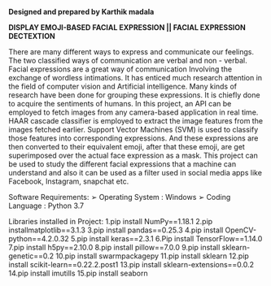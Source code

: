 **Designed and prepared by Karthik madala**

**DISPLAY EMOJI-BASED FACIAL EXPRESSION || FACIAL EXPRESSION DECTEXTION**


There are many different ways to express and communicate our feelings. The two classified 
ways of communication are verbal and non - verbal. Facial expressions are a great way of 
communication Involving the exchange of wordless intimations. It has enticed much research 
attention in the field of computer vision and Artificial intelligence. Many kinds of research 
have been done for grouping these expressions. It is chiefly done to acquire the sentiments of 
humans. In this project, an API can be employed to fetch images from any camera-based 
application in real time. HAAR cascade classifier is employed to extract the image features 
from the images fetched earlier. Support Vector Machines (SVM) is used to classify those 
features into corresponding expressions. And these expressions are then converted to their 
equivalent emoji, after that these emoji, are get superimposed over the actual face expression 
as a mask. This project can be used to study the different facial expressions that a machine can 
understand and also it can be used as a filter used in social media apps like Facebook, 
Instagram, snapchat etc.

Software Requirements:
➢ Operating System : Windows 
➢ Coding Language :  Python 3.7

Libraries installed in Project:
1.pip install NumPy==1.18.1 
2.pip installmatplotlib==3.1.3 
3.pip install pandas==0.25.3 
4.pip install OpenCV-python==4.2.0.32 
5.pip install keras==2.3.1 
6.Pip install TensorFlow==1.14.0 
7.pip install h5py==2.10.0 
8.pip install pillow==7.0.0 
9.pip install sklearn-genetic==0.2 
10.pip install swarmpackagepy 
11.pip install sklearn 
12.pip install scikit-learn==0.22.2.post1 
13.pip install sklearn-extensions==0.0.2
14.pip install imutills
15.pip install seaborn

